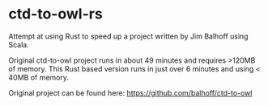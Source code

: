 # ctd-to-owl-rs

Attempt at using Rust to speed up a project written by Jim Balhoff using Scala.

Original ctd-to-owl project runs in about 49 minutes and requires >120MB of memory.  This Rust based version runs in just over 6 minutes and using < 40MB of memory.

Original project can be found here: https://github.com/balhoff/ctd-to-owl
